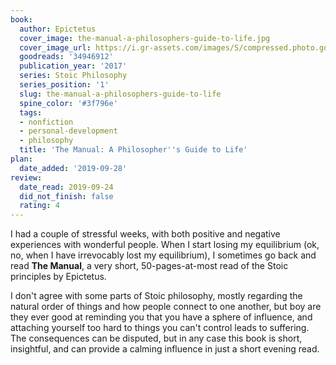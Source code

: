 ```yaml
---
book:
  author: Epictetus
  cover_image: the-manual-a-philosophers-guide-to-life.jpg
  cover_image_url: https://i.gr-assets.com/images/S/compressed.photo.goodreads.com/books/1525038557l/34946912._SX98_.jpg
  goodreads: '34946912'
  publication_year: '2017'
  series: Stoic Philosophy
  series_position: '1'
  slug: the-manual-a-philosophers-guide-to-life
  spine_color: '#3f796e'
  tags:
  - nonfiction
  - personal-development
  - philosophy
  title: 'The Manual: A Philosopher''s Guide to Life'
plan:
  date_added: '2019-09-28'
review:
  date_read: 2019-09-24
  did_not_finish: false
  rating: 4
---
```


I had a couple of stressful weeks, with both positive and negative experiences with wonderful people. When I start losing my equilibrium (ok, no, when I have irrevocably lost my equilibrium), I sometimes go back and read **The Manual**, a very short, 50-pages-at-most read of the Stoic principles by Epictetus.

I don't agree with some parts of Stoic philosophy, mostly regarding the natural order of things and how people connect to one another, but boy are they ever good at reminding you that you have a sphere of influence, and attaching yourself too hard to things you can't control leads to suffering. The consequences can be disputed, but in any case this book is short, insightful, and can provide a calming influence in just a short evening read.
